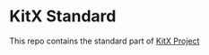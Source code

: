 # KitX Standard

This repo contains the standard part of [KitX Project](https://github.com/Crequency/KitX)

